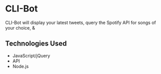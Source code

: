 # CLI-Bot

CLI-Bot will display your latest tweets, query the Spotify API for songs of your choice, & 

## Technologies Used
* JavaScript/jQuery
* API
* Node.js

